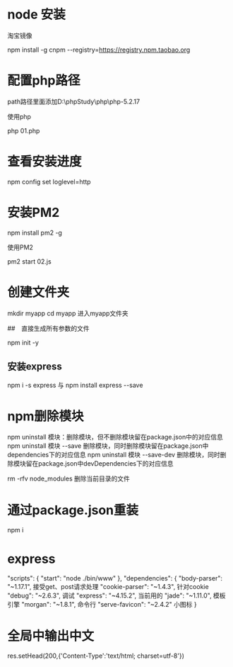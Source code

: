 # node 安装

淘宝镜像

npm install -g cnpm --registry=https://registry.npm.taobao.org

# 配置php路径

path路径里面添加D:\phpStudy\php\php-5.2.17

使用php

php 01.php

# 查看安装进度

npm config set loglevel=http

# 安装PM2

npm install pm2 -g

使用PM2

pm2 start 02.js

# 创建文件夹

mkdir myapp cd myapp 进入myapp文件夹

##　直接生成所有参数的文件

npm init -y

## 安装express

npm i -s express 与 npm install express --save

# npm删除模块

npm uninstall 模块：删除模块，但不删除模块留在package.json中的对应信息 npm uninstall 模块 --save 删除模块，同时删除模块留在package.json中dependencies下的对应信息 npm uninstall 模块 --save-dev 删除模块，同时删除模块留在package.json中devDependencies下的对应信息

rm -rfv node_modules 删除当前目录的文件

# 通过package.json重装

npm i

# express

"scripts": { "start": "node ./bin/www"
}, "dependencies": { "body-parser": "~1.17.1", 接受get、post请求处理 "cookie-parser": "~1.4.3",	针对cookie "debug": "~2.6.3",	调试 "express": "~4.15.2",	当前用的 "jade": "~1.11.0",	模板引擎 "morgan": "~1.8.1",	命令行 "serve-favicon": "~2.4.2"	小图标 }

# 全局中输出中文

res.setHead(200,{'Content-Type':'text/html; charset=utf-8'})
